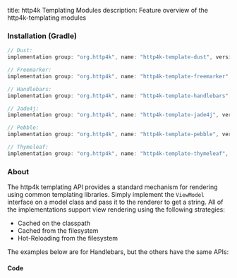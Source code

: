 title: http4k Templating Modules
description: Feature overview of the http4k-templating modules

### Installation (Gradle)

```groovy
// Dust: 
implementation group: "org.http4k", name: "http4k-template-dust", version: "4.1.1.2"

// Freemarker: 
implementation group: "org.http4k", name: "http4k-template-freemarker", version: "4.1.1.2"

// Handlebars: 
implementation group: "org.http4k", name: "http4k-template-handlebars", version: "4.1.1.2"

// Jade4j: 
implementation group: "org.http4k", name: "http4k-template-jade4j", version: "4.1.1.2"

// Pebble: 
implementation group: "org.http4k", name: "http4k-template-pebble", version: "4.1.1.2"

// Thymeleaf: 
implementation group: "org.http4k", name: "http4k-template-thymeleaf", version: "4.1.1.2"
```

### About
The http4k templating API provides a standard mechanism for rendering using common templating libraries. Simply implement the `ViewModel` interface on a model class and pass it to the renderer to get a string. All of the implementations support view rendering using the following strategies:

* Cached on the classpath
* Cached from the filesystem
* Hot-Reloading from the filesystem

The examples below are for Handlebars, but the others have the same APIs:

#### Code  [<img class="octocat"/>](https://github.com/http4k/http4k/blob/master/src/docs/guide/modules/templating/example.kt)

<script src="https://gist-it.appspot.com/https://github.com/http4k/http4k/blob/master/src/docs/guide/modules/templating/example.kt"></script>

[http4k]: https://http4k.org
